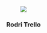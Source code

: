 <div align="center">
    <img src="./public/readme.jpg" /> 
  <h3>
    <strong>Rodri Trello</strong>
  </h3>
</div>